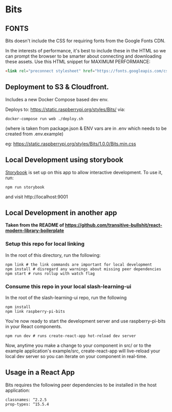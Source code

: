 # Bits

## FONTS

Bits doesn't include the CSS for requiring fonts from the Google Fonts CDN.

In the interests of performance, it's best to include these in the HTML so we can prompt the browser to be smarter about connecting and downloading these assets. Use this HTML snippet for MAXIMUM PERFORMANCE:

```html
<link rel="preconnect stylesheet" href="https://fonts.googleapis.com/css?family=Rubik:300,500,700|Space+Mono" media="all" type="text/css" crossorigin />
```

## Deployment to S3 & Cloudfront.

Includes a new Docker Compose based dev env.

Deploys to: https://static.raspberrypi.org/styles/Bits/<version> via:

`docker-compose run web ./deploy.sh`

(where <version> is taken from package.json & ENV vars are in .env which needs to be created from .env.example)

eg: https://static.raspberrypi.org/styles/Bits/1.0.0/Bits.min.css

## Local Development using storybook

[Storybook](https://storybook.js.org/) is set up on this app to allow interactive development. To use it, run:
```
npm run storybook
```
and visit http://localhost:9001

## Local Development in another app

**Taken from the README of https://github.com/transitive-bullshit/react-modern-library-boilerplate**

### Setup this repo for local linking

In the root of this directory, run the following:

    npm link # the link commands are important for local development
    npm install # disregard any warnings about missing peer dependencies
    npm start # runs rollup with watch flag

### Consume this repo in your local slash-learning-ui

In the root of the slash-learning-ui repo, run the following

    npm install
    npm link raspberry-pi-bits

You're now ready to start the development server and use raspberry-pi-bits in your React components.

    npm run dev # runs create-react-app hot-reload dev server

Now, anytime you make a change to your component in src/ or to the example application's example/src, create-react-app will live-reload your local dev server so you can iterate on your component in real-time.

## Usage in a React App

Bits requires the following peer dependencies to be installed in the host application:

```
classnames: ^2.2.5
prop-types: ^15.5.4
```
